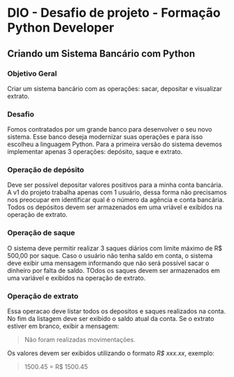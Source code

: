 # DIO - Desafio de projeto - Formação Python Developer
## Criando um Sistema Bancário com Python

### Objetivo Geral
Criar um sistema bancário com as operações: sacar, depositar e visualizar extrato.

### Desafio
Fomos contratados por um grande banco para desenvolver o seu novo sistema.
Esse banco deseja modernizar suas operações e para isso escolheu a linguagem Python.
Para a primeira versão do sistema devemos implementar apenas 3 operações: depósito, saque e extrato.

### Operação de depósito
Deve ser possível depositar valores positivos para a minha conta bancária.
A v1 do projeto trabalha apenas com 1 usuário, dessa forma não precisamos nos preocupar em identificar qual é o número da agência e conta bancária.
Todos os depósitos devem ser armazenados em uma vriável e exibidos na operação de extrato.

### Operação de saque
O sistema deve permitir realizar 3 saques diários com limite máximo de R$ 500,00 por saque. 
Caso o usuário não tenha saldo em conta, o sistema deve exibir uma mensagem informando que não será possível sacar o dinheiro por falta de saldo.
TOdos os saques devem ser armazenados em uma variável e exibidos na operação de extrato.

### Operação de extrato
Essa operacao deve listar todos os depositos e saques realizados na conta. 
No fim da listagem deve ser exibido o saldo atual da conta. 
Se o extrato estiver em branco, exibir a mensagem: 
> Não foram realizadas movimentações.

Os valores devem ser exibidos utilizando o formato *R$ xxx.xx*, exemplo:
> 1500.45 = R$ 1500.45
